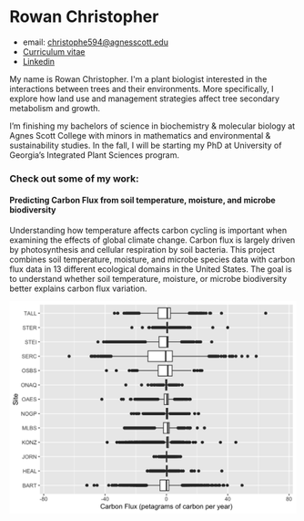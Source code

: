 
# Rowan Christopher

- email: christophe594@agnesscott.edu
- [Curriculum vitae](https://docs.google.com/document/d/e/2PACX-1vQFZZUeQjRPlOBQTw6wRg2VwQsdFJSkKhhE_PMpOVteWB2jdQFH0WED4i_VRZHMAMOGoig1dkNvxEeq/pub)
- [Linkedin](https://www.linkedin.com/in/rowan-christopher-50b441231)

My name is Rowan Christopher. I'm a plant biologist interested in the interactions between trees and their environments. More specifically, I explore how land use and management strategies affect tree secondary metabolism and growth. 

I’m finishing my bachelors of science in biochemistry & molecular biology at Agnes Scott College with minors in mathematics and environmental & sustainability studies. In the fall, I will be starting my PhD at University of Georgia’s Integrated Plant Sciences program. 

### Check out some of my work:

#### Predicting Carbon Flux from soil temperature, moisture, and microbe biodiversity

Understanding how temperature affects carbon cycling is important when examining the effects of global climate change. 
Carbon flux is largely driven by photosynthesis and cellular respiration by soil bacteria. 
This project combines soil temperature, moisture, and microbe species data with carbon flux data in 13 different ecological domains in the United States. 
The goal is to understand whether soil temperature, moisture, or microbe biodiversity better explains carbon flux variation. 

[![Carbon flux across 13 different ecological domains](/img/fx.site_boxplot.png)](https://github.com)




